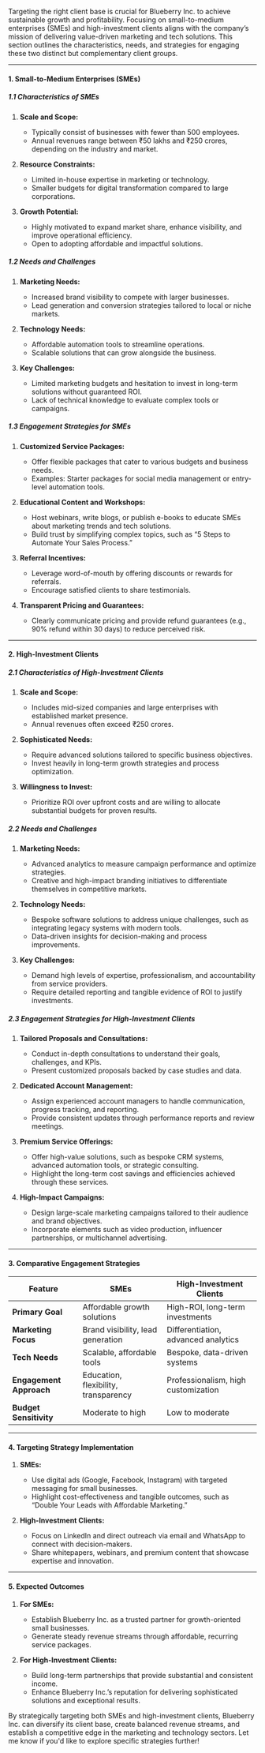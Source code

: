 
Targeting the right client base is crucial for Blueberry Inc. to achieve sustainable growth and profitability. Focusing on small-to-medium enterprises (SMEs) and high-investment clients aligns with the company’s mission of delivering value-driven marketing and tech solutions. This section outlines the characteristics, needs, and strategies for engaging these two distinct but complementary client groups.

---

#### **1. Small-to-Medium Enterprises (SMEs)**

##### **1.1 Characteristics of SMEs**

1. **Scale and Scope:**
    
    - Typically consist of businesses with fewer than 500 employees.
    - Annual revenues range between ₹50 lakhs and ₹250 crores, depending on the industry and market.
2. **Resource Constraints:**
    
    - Limited in-house expertise in marketing or technology.
    - Smaller budgets for digital transformation compared to large corporations.
3. **Growth Potential:**
    
    - Highly motivated to expand market share, enhance visibility, and improve operational efficiency.
    - Open to adopting affordable and impactful solutions.

##### **1.2 Needs and Challenges**

1. **Marketing Needs:**
    
    - Increased brand visibility to compete with larger businesses.
    - Lead generation and conversion strategies tailored to local or niche markets.
2. **Technology Needs:**
    
    - Affordable automation tools to streamline operations.
    - Scalable solutions that can grow alongside the business.
3. **Key Challenges:**
    
    - Limited marketing budgets and hesitation to invest in long-term solutions without guaranteed ROI.
    - Lack of technical knowledge to evaluate complex tools or campaigns.

##### **1.3 Engagement Strategies for SMEs**

1. **Customized Service Packages:**
    
    - Offer flexible packages that cater to various budgets and business needs.
    - Examples: Starter packages for social media management or entry-level automation tools.
2. **Educational Content and Workshops:**
    
    - Host webinars, write blogs, or publish e-books to educate SMEs about marketing trends and tech solutions.
    - Build trust by simplifying complex topics, such as “5 Steps to Automate Your Sales Process.”
3. **Referral Incentives:**
    
    - Leverage word-of-mouth by offering discounts or rewards for referrals.
    - Encourage satisfied clients to share testimonials.
4. **Transparent Pricing and Guarantees:**
    
    - Clearly communicate pricing and provide refund guarantees (e.g., 90% refund within 30 days) to reduce perceived risk.

---

#### **2. High-Investment Clients**

##### **2.1 Characteristics of High-Investment Clients**

1. **Scale and Scope:**
    
    - Includes mid-sized companies and large enterprises with established market presence.
    - Annual revenues often exceed ₹250 crores.
2. **Sophisticated Needs:**
    
    - Require advanced solutions tailored to specific business objectives.
    - Invest heavily in long-term growth strategies and process optimization.
3. **Willingness to Invest:**
    
    - Prioritize ROI over upfront costs and are willing to allocate substantial budgets for proven results.

##### **2.2 Needs and Challenges**

1. **Marketing Needs:**
    
    - Advanced analytics to measure campaign performance and optimize strategies.
    - Creative and high-impact branding initiatives to differentiate themselves in competitive markets.
2. **Technology Needs:**
    
    - Bespoke software solutions to address unique challenges, such as integrating legacy systems with modern tools.
    - Data-driven insights for decision-making and process improvements.
3. **Key Challenges:**
    
    - Demand high levels of expertise, professionalism, and accountability from service providers.
    - Require detailed reporting and tangible evidence of ROI to justify investments.

##### **2.3 Engagement Strategies for High-Investment Clients**

1. **Tailored Proposals and Consultations:**
    
    - Conduct in-depth consultations to understand their goals, challenges, and KPIs.
    - Present customized proposals backed by case studies and data.
2. **Dedicated Account Management:**
    
    - Assign experienced account managers to handle communication, progress tracking, and reporting.
    - Provide consistent updates through performance reports and review meetings.
3. **Premium Service Offerings:**
    
    - Offer high-value solutions, such as bespoke CRM systems, advanced automation tools, or strategic consulting.
    - Highlight the long-term cost savings and efficiencies achieved through these services.
4. **High-Impact Campaigns:**
    
    - Design large-scale marketing campaigns tailored to their audience and brand objectives.
    - Incorporate elements such as video production, influencer partnerships, or multichannel advertising.

---

#### **3. Comparative Engagement Strategies**

|Feature|SMEs|High-Investment Clients|
|---|---|---|
|**Primary Goal**|Affordable growth solutions|High-ROI, long-term investments|
|**Marketing Focus**|Brand visibility, lead generation|Differentiation, advanced analytics|
|**Tech Needs**|Scalable, affordable tools|Bespoke, data-driven systems|
|**Engagement Approach**|Education, flexibility, transparency|Professionalism, high customization|
|**Budget Sensitivity**|Moderate to high|Low to moderate|

---

#### **4. Targeting Strategy Implementation**

1. **SMEs:**
    
    - Use digital ads (Google, Facebook, Instagram) with targeted messaging for small businesses.
    - Highlight cost-effectiveness and tangible outcomes, such as “Double Your Leads with Affordable Marketing.”
2. **High-Investment Clients:**
    
    - Focus on LinkedIn and direct outreach via email and WhatsApp to connect with decision-makers.
    - Share whitepapers, webinars, and premium content that showcase expertise and innovation.

---

#### **5. Expected Outcomes**

1. **For SMEs:**
    
    - Establish Blueberry Inc. as a trusted partner for growth-oriented small businesses.
    - Generate steady revenue streams through affordable, recurring service packages.
2. **For High-Investment Clients:**
    
    - Build long-term partnerships that provide substantial and consistent income.
    - Enhance Blueberry Inc.’s reputation for delivering sophisticated solutions and exceptional results.

By strategically targeting both SMEs and high-investment clients, Blueberry Inc. can diversify its client base, create balanced revenue streams, and establish a competitive edge in the marketing and technology sectors. Let me know if you'd like to explore specific strategies further!